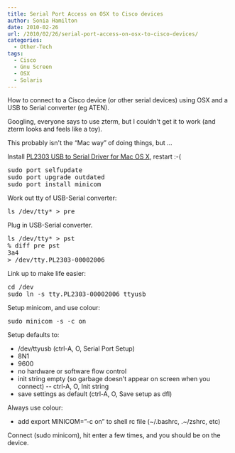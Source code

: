 ```yaml
---
title: Serial Port Access on OSX to Cisco devices
author: Sonia Hamilton
date: 2010-02-26
url: /2010/02/26/serial-port-access-on-osx-to-cisco-devices/
categories:
  - Other-Tech
tags:
  - Cisco
  - Gnu Screen
  - OSX
  - Solaris
---
```

How to connect to a Cisco device (or other serial devices) using OSX and a USB to Serial converter (eg ATEN).

<!--more-->

Googling, everyone says to use zterm, but I couldn't get it to work (and zterm looks and feels like a toy).

This probably isn't the &#8220;Mac way&#8221; of doing things, but </whatever>&#8230;

Install [PL2303 USB to Serial Driver for Mac OS X][1], restart :-(

<pre>sudo port selfupdate
sudo port upgrade outdated
sudo port install minicom</pre>

Work out tty of USB-Serial converter:

<pre>ls /dev/tty* &gt; pre</pre>

Plug in USB-Serial converter.

<pre>ls /dev/tty* &gt; pst
% diff pre pst
3a4
&gt; /dev/tty.PL2303-00002006</pre>

Link up to make life easier:

<pre>cd /dev
sudo ln -s tty.PL2303-00002006 ttyusb</pre>

Setup minicom, and use colour:

<pre>sudo minicom -s -c on</pre>

Setup defaults to:

  * /dev/ttyusb (ctrl-A, O, Serial Port Setup)
  * 8N1
  * 9600
  * no hardware or software flow control
  * init string empty (so garbage doesn't appear on screen when you connect) -- ctrl-A, O, Init string
  * save settings as default (ctrl-A, O, Save setup as dfl)

Always use colour:

  * add export MINICOM=&#8221;-c on&#8221; to shell rc file (~/.bashrc, .~/zshrc, etc)

Connect (sudo minicom), hit enter a few times, and you should be on the device.

 [1]: http://sourceforge.net/projects/osx-pl2303/
